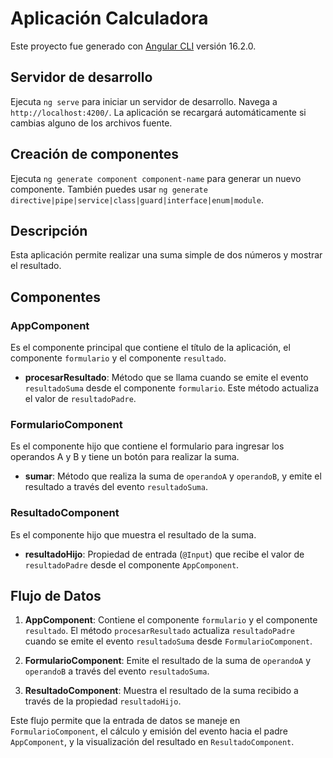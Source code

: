 # Aplicación Calculadora

Este proyecto fue generado con [Angular CLI](https://github.com/angular/angular-cli) versión 16.2.0.

## Servidor de desarrollo

Ejecuta `ng serve` para iniciar un servidor de desarrollo. Navega a `http://localhost:4200/`. La aplicación se recargará automáticamente si cambias alguno de los archivos fuente.

## Creación de componentes

Ejecuta `ng generate component component-name` para generar un nuevo componente. También puedes usar `ng generate directive|pipe|service|class|guard|interface|enum|module`.

## Descripción 

Esta aplicación permite realizar una suma simple de dos números y mostrar el resultado.

## Componentes

### AppComponent

Es el componente principal que contiene el título de la aplicación, el componente `formulario` y el componente `resultado`.

- **procesarResultado**: Método que se llama cuando se emite el evento `resultadoSuma` desde el componente `formulario`. Este método actualiza el valor de `resultadoPadre`.

### FormularioComponent

Es el componente hijo que contiene el formulario para ingresar los operandos A y B y tiene un botón para realizar la suma.

- **sumar**: Método que realiza la suma de `operandoA` y `operandoB`, y emite el resultado a través del evento `resultadoSuma`.

### ResultadoComponent

Es el componente hijo que muestra el resultado de la suma.

- **resultadoHijo**: Propiedad de entrada (`@Input`) que recibe el valor de `resultadoPadre` desde el componente `AppComponent`.

## Flujo de Datos

1. **AppComponent**: Contiene el componente `formulario` y el componente `resultado`. El método `procesarResultado` actualiza `resultadoPadre` cuando se emite el evento `resultadoSuma` desde `FormularioComponent`.

2. **FormularioComponent**: Emite el resultado de la suma de `operandoA` y `operandoB` a través del evento `resultadoSuma`.

3. **ResultadoComponent**: Muestra el resultado de la suma recibido a través de la propiedad `resultadoHijo`.

Este flujo permite que la entrada de datos se maneje en `FormularioComponent`, el cálculo y emisión del evento hacia el padre `AppComponent`, y la visualización del resultado en `ResultadoComponent`.
